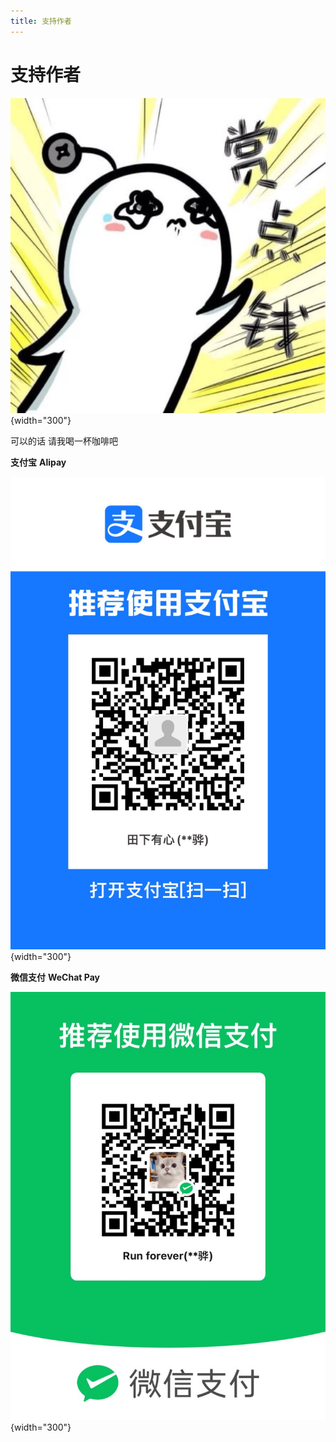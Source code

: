 ```yaml
---
title: 支持作者
---
```


# 支持作者

![](./media/reward.png){width="300"}

可以的话 请我喝一杯咖啡吧

**支付宝** **Alipay**

![](./media/支付宝二维码.JPG){width="300"}

**微信支付** **WeChat Pay**

![](./media/微信支付二维码.JPG){width="300"}